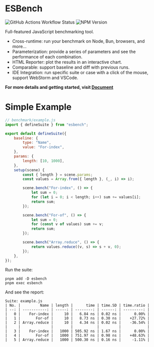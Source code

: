 # ESBench

![GitHub Actions Workflow Status](https://img.shields.io/github/actions/workflow/status/ESBenchmark/ESBench/test.yml?style=flat-square)
![NPM Version](https://img.shields.io/npm/v/esbench?style=flat-square)

Full-featured JavaScript benchmarking tool.

* Cross-runtime: run your benchmark on Node, Bun, browsers, and more...
* Parameterization: provide a series of parameters and see the performance of each combination.
* HTML Reporter: plot the results in an interactive chart.
* Comparable: support baseline and diff with previous runs.
* IDE Integration: run specific suite or case with a click of the mouse, support WebStorm and VSCode.

**For more details and getting started, visit [Document](https://esbench-docs-mirror.vercel.app)**

# Simple Example

```javascript
// benchmark/example.js
import { defineSuite } from "esbench";

export default defineSuite({
    baseline: {
        type: "Name",
        value: "For-index",
    },
    params: {
        length: [10, 1000],
    },
    setup(scene) {
        const { length } = scene.params;
        const values = Array.from({ length }, (_, i) => i);

        scene.bench("For-index", () => {
            let sum = 0;
            for (let i = 0; i < length; i++) sum += values[i];
            return sum;
        });

        scene.bench("For-of", () => {
            let sum = 0;
            for (const v of values) sum += v;
            return sum;
        });

        scene.bench("Array.reduce", () => {
            return values.reduce((v, s) => s + v, 0);
        });
    },
});
```

Run the suite:

```shell
pnpm add -D esbench
pnpm exec esbench
```

And see the report:

```text
Suite: example.js
| No. |         Name | length |      time | time.SD | time.ratio |
| --: | -----------: | -----: | --------: | ------: | ---------: |
|   0 |    For-index |     10 |   6.84 ns | 0.02 ns |      0.00% |
|   1 |       For-of |     10 |   8.73 ns | 0.30 ns |    +27.72% |
|   2 | Array.reduce |     10 |   4.34 ns | 0.02 ns |    -36.54% |
|     |              |        |           |         |            |
|   3 |    For-index |   1000 | 505.92 ns | 1.67 ns |      0.00% |
|   4 |       For-of |   1000 | 751.97 ns | 0.98 ns |    +48.63% |
|   5 | Array.reduce |   1000 | 500.30 ns | 0.16 ns |     -1.11% |
```
